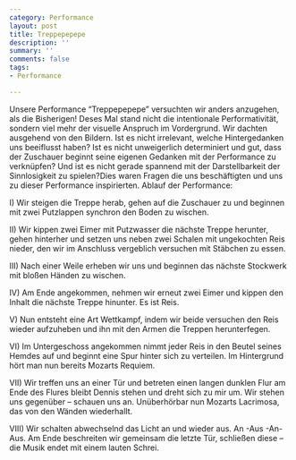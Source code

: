 ```yaml
---
category: Performance
layout: post
title: Treppepepepe
description: ''
summary: ''
comments: false
tags:
- Performance

---
```

Unsere Performance “Treppepepepe” versuchten wir anders anzugehen, als die Bisherigen! Deses Mal stand nicht die intentionale Performativität, sondern viel mehr der visuelle Anspruch im Vordergrund. Wir dachten ausgehend von den Bildern. Ist es nicht irrelevant, welche Hintergedanken uns beeiflusst haben? Ist es nicht unweigerlich determiniert und gut, dass der Zuschauer beginnt seine eigenen Gedanken mit der Performance zu verknüpfen? Und ist es nicht gerade spannend mit der Darstellbarkeit der Sinnlosigkeit zu spielen?Dies waren Fragen die uns beschäftigten und uns zu dieser Performance inspirierten. Ablauf der Performance:

I) Wir steigen die Treppe herab, gehen auf die Zuschauer zu und beginnen mit zwei Putzlappen synchron den Boden zu wischen.

II) Wir kippen zwei Eimer mit Putzwasser die nächste Treppe herunter, gehen hinterher und setzen uns neben zwei Schalen mit ungekochten Reis nieder, den wir im Anschluss vergeblich versuchen mit Stäbchen zu essen.

III) Nach einer Weile erheben wir uns und beginnen das nächste Stockwerk mit bloßen Händen zu wischen.

IV) Am Ende angekommen, nehmen wir erneut zwei Eimer und kippen den Inhalt die nächste Treppe hinunter. Es ist Reis.

V) Nun entsteht eine Art Wettkampf, indem wir beide versuchen den Reis wieder aufzuheben und ihn mit den Armen die Treppen herunterfegen.

VI) Im Untergeschoss angekommen nimmt jeder Reis in den Beutel seines Hemdes auf und beginnt eine Spur hinter sich zu verteilen. Im Hintergrund hört man nun bereits Mozarts Requiem.

VII) Wir treffen uns an einer Tür und betreten einen langen dunklen Flur am Ende des Flures bleibt Dennis stehen und dreht sich zu mir um. Wir stehen uns gegenüber – schauen uns an. Unüberhörbar nun Mozarts Lacrimosa, das von den Wänden wiederhallt.

VIII) Wir schalten abwechselnd das Licht an und wieder aus. An -Aus -An- Aus. Am Ende beschreiten wir gemeinsam die letzte Tür, schließen diese – die Musik endet mit einem lauten Schrei.